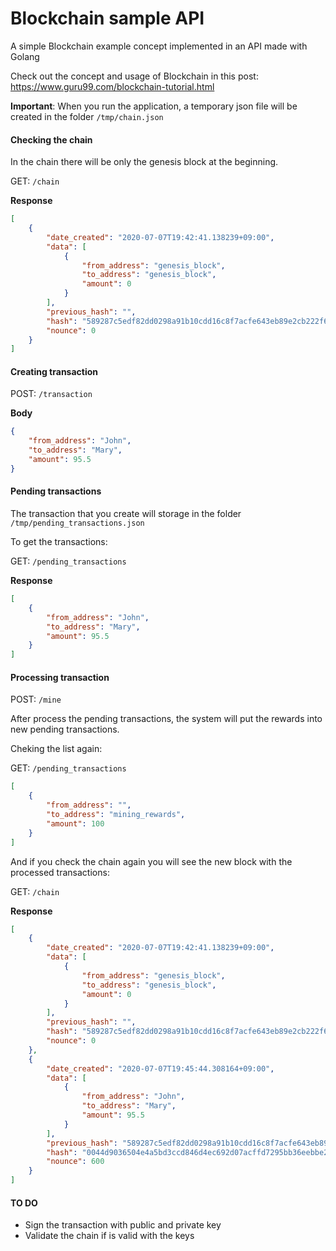# Blockchain sample API
A simple Blockchain example concept implemented in an API made with Golang

Check out the concept and usage of Blockchain in this post: https://www.guru99.com/blockchain-tutorial.html

**Important**: When you run the application, a temporary json file will be created in the folder ```/tmp/chain.json```

#### Checking the chain

In the chain there will be only the genesis block at the beginning.

GET: ```/chain```

**Response**
```json
[
    {
        "date_created": "2020-07-07T19:42:41.138239+09:00",
        "data": [
            {
                "from_address": "genesis_block",
                "to_address": "genesis_block",
                "amount": 0
            }
        ],
        "previous_hash": "",
        "hash": "589287c5edf82dd0298a91b10cdd16c8f7acfe643eb89e2cb222f6e86936e316",
        "nounce": 0
    }
]

```

#### Creating transaction

POST: ```/transaction```

**Body**
```json
{
    "from_address": "John",
    "to_address": "Mary",
    "amount": 95.5
}
```

#### Pending transactions

The transaction that you create will storage in the folder ```/tmp/pending_transactions.json```

To get the transactions:

GET: ```/pending_transactions```

**Response**
```json
[
    {
        "from_address": "John",
        "to_address": "Mary",
        "amount": 95.5
    }
]
```


#### Processing transaction

POST: ```/mine```

After process the pending transactions, the system will put the rewards into new pending transactions.

Cheking the list again:

GET: ```/pending_transactions```

```json
[
    {
        "from_address": "",
        "to_address": "mining_rewards",
        "amount": 100
    }
]
```

And if you check the chain again you will see the new block with the processed transactions:

GET: ```/chain```

**Response**
```json
[
    {
        "date_created": "2020-07-07T19:42:41.138239+09:00",
        "data": [
            {
                "from_address": "genesis_block",
                "to_address": "genesis_block",
                "amount": 0
            }
        ],
        "previous_hash": "",
        "hash": "589287c5edf82dd0298a91b10cdd16c8f7acfe643eb89e2cb222f6e86936e316",
        "nounce": 0
    },
    {
        "date_created": "2020-07-07T19:45:44.308164+09:00",
        "data": [
            {
                "from_address": "John",
                "to_address": "Mary",
                "amount": 95.5
            }
        ],
        "previous_hash": "589287c5edf82dd0298a91b10cdd16c8f7acfe643eb89e2cb222f6e86936e316",
        "hash": "0044d9036504e4a5bd3ccd846d4ec692d07acffd7295bb36eebbe2c2b70d5b26",
        "nounce": 600
    }
]
```


#### TO DO

- Sign the transaction with public and private key
- Validate the chain if is valid with the keys